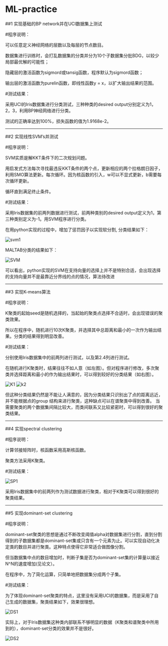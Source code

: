 # ML-practice

##1 实现基础的BP network并在UCI数据集上测试

#程序说明：

可以任意定义神经网络的层数以及每层的节点数目。

数据集进行训练时，会打乱数据集的分类并分为10个子数据集分批BDG，以较少局部最优解的可能性；

隐藏层的激活函数为sigmord或tansig函数，程序默认为sigmord函数；

输出层的激活函数为purelin函数，即线性函数y = x，以扩大输出结果的范围。

#测试结果：

采用UCI的Iris数据集进行分类测试，三种种类的desired output分别定义为1，2，3，利用BP神经网络进行分类。

测试的正确率达到100%，损失函数的值为1.9168e-2。

---
##2 实现线性SVM’s并测试

#程序说明：

SVM实质是解KKT条件下的二次规划问题。

用启发式方法每次寻找最违反KKT条件的两个点，更新相应的两个拉格朗日因子，利用SMO算法更新。每次循环。因为核函数的引入，w可以不显式更新，b需要每次循环更新。

循环直到满足终止条件。

#测试结果：

采用Iris数据集的前两列数据进行测试，前两种类别的desired output定义为1，第三种类别定义为-1。用SVM程序进行分类。

在用python实现的过程中，增加了惩罚因子以实现软分割, 分类结果如下：

![svm1](https://github.com/HelloGoodDay/ML-practice/blob/master/2%20linear%20SVM/4.png)

MALTAB分类的结果如下：

![SVM](https://github.com/HelloGoodDay/ML-practice/blob/master/2%20linear%20SVM/training.png)

可以看出，python实现的SVM在支持向量的选择上并不是特别合适，会出现选择的支持向量并不是最靠近分界线的点的情况，算法待改进

---
##3 实现K-means算法

#程序说明：

K聚类的起始seed是随机选择的，当起始的聚类点选择不合适时，会出现错误的聚类效果。

所以在程序中，随机进行10次K聚类，并选择其中总距离和最小的一次作为输出结果。分类的结果得到明显改善。

#测试结果：

分别使用Iris数据集中的前两列进行测试，以及第2.4列进行测试。

在随机进行K聚类时，结果往往不如人意（如左图）。但对程序进行修改，多次聚类并选择距离和最小的作为输出结果时，可以得到较好的分类结果（如右图）。
 
![K1](https://github.com/HelloGoodDay/ML-practice/blob/master/3%20K-means/kmeans-1-r.png)
![k2](https://github.com/HelloGoodDay/ML-practice/blob/master/3%20K-means/kmeans-10-r.png)
 
但这种分类结果仍然是不能让人满意的，因为分类结果只识别出了点的距离远近，并不能根据点的group 结构来进行聚类，这种缺点可以在谱聚类中得到改善。
当需要聚类的两个数据集间隔比较大，而类间联系又比较紧密时，可以得到很好的聚类结果。

---
##4 实现spectral clustering

#程序说明：

计算邻接矩阵时，核函数采用高斯核函数。

聚类方法采用K聚类。

#测试结果：

![SP1](https://github.com/HelloGoodDay/ML-practice/blob/master/4%20spectral%20clustering/pic2.png)

采用Iris数据集中的前两列作为测试数据进行聚类，相对于K聚类可以得到很好的聚类结果。
 
---
##5 实现dominant-set clustering

#程序说明：

dominant-set聚类的思想是通过不断改变阈值alpha对数据集进行分割，直到分割得到的子数据集都是dominant-set集或只含有一个元素为止。可以实现自动化决定类的数目并进行聚类。这种特点使得它非常适合做图像分割。

但当数据集中点的数目增加时，判断子集是否为dominant-set集的计算量以接近N^N的速度增加(见论文）。

在程序中，为了简化运算，只简单地把数据集分成两个子集。

#测试结果：

为了体现dominant-set聚类的特点，这里没有采用UCI的数据集，而是采用了自己生成的数据集，聚类结果如下，效果很理想。
 
![DS1](https://github.com/HelloGoodDay/ML-practice/blob/master/5%20dominate%20set/pic2.png)
 
实际上，对于Iris数据集这种类内部联系不够明显的数据（K聚类和谱聚类中所用到的），dominant-set分类的效果并不是很好。

![DS2](https://github.com/HelloGoodDay/ML-practice/blob/master/5%20dominate%20set/piic1.png)
 
